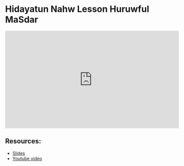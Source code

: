 # Hidayatun Nahw Lesson  Huruwful MaSdar 
                
<iframe width="560" height="315" src="https://www.youtube-nocookie.com/embed/null?start=0" frameborder="0" allow="accelerometer; autoplay; encrypted-media; gyroscope; picture-in-picture" allowfullscreen="allowfullscreen">
</iframe><BR>

## Resources:
- [Slides](https://github.com/arshare/resources_balagha_pdfs)
- [Youtube video](null)

